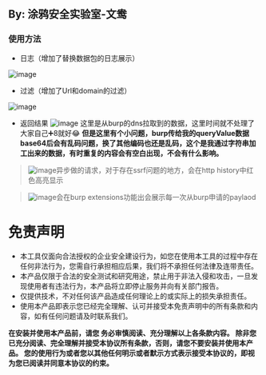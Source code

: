 ## By: 涂鸦安全实验室-文鸯

### 使用方法
- 日志（增加了替换数据包的日志展示）

![image](https://github.com/TuyaSecurity/SSRF-Auto/assets/59638836/c64daf0b-12f8-47b8-9f1e-f11844fcf714)

- 过滤（增加了Url和domain的过滤）

![image](https://github.com/TuyaSecurity/SSRF-Auto/assets/59638836/b9795460-51b4-4f9a-98c3-0a9a5ba0d2aa)

- 返回结果
![image](https://github.com/TuyaSecurity/SSRF-Auto/assets/59638836/d5ba0154-c4af-4437-ab26-1bc0c4b3bd2b)
这里是从burp的dns拉取到的数据，这里时间就不处理了大家自己➕8就好😂
**但是这里有个小问题，burp传给我的queryValue数据base64后会有乱码问题，换了其他编码也还是乱码，这个是我通过字符串加工出来的数据，有时重复的内容会有空白出现，不会有什么影响。**

> ![image](https://github.com/TuyaSecurity/SSRF-Auto/assets/59638836/09a68355-6e20-4523-856e-5533ef3fa08c)异步做的请求，对于存在ssrf问题的地方，会在http history中红色高亮显示

>![image](https://github.com/TuyaSecurity/SSRF-Auto/assets/59638836/d73d48ad-1fb8-4093-8f10-f0f4db4bda43)会在burp extensions功能出会展示每一次从burp申请的paylaod


# 免责声明
- 本工具仅面向合法授权的企业安全建设行为，如您在使用本工具的过程中存在任何非法行为，您需自行承担相应后果，我们将不承担任何法律及连带责任。
- 本产品仅限于合法的安全测试和研究用途，禁止用于非法入侵和攻击，一旦发现使用者有违法行为，本产品将立即停止服务并向有关部门报告。
- 仅提供技术，不对任何该产品造成任何理论上的或实际上的损失承担责任。
- 使用本产品即表示您已经完全理解、认可并接受本免责声明中的所有条款和内容，如有任何问题请及时联系我们。
  
**在安装并使用本产品前，请您 务必审慎阅读、充分理解以上各条款内容。 除非您已充分阅读、完全理解并接受本协议所有条款，否则，请您不要安装并使用本产品。 您的使用行为或者您以其他任何明示或者默示方式表示接受本协议的，即视为您已阅读并同意本协议的约束。**
